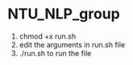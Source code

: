 # NTU_NLP_group
1. chmod +x run.sh
2. edit the arguments in run.sh file 
3. ./run.sh to run the file
